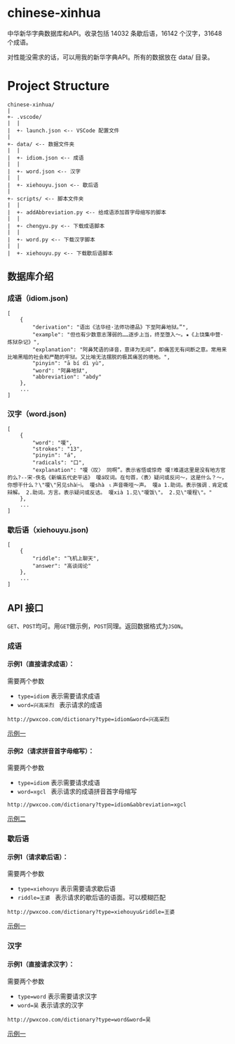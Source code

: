# chinese-xinhua
中华新华字典数据库和API。收录包括 14032 条歇后语，16142 个汉字，31648 个成语。

对性能没需求的话，可以用我的新华字典API。所有的数据放在 data/ 目录。

# Project Structure
```
chinese-xinhua/
|
+- .vscode/
|  |
|  +- launch.json <-- VSCode 配置文件
|
+- data/ <-- 数据文件夹
|  |
|  +- idiom.json <-- 成语
|  |
|  +- word.json <-- 汉字
|  |
|  +- xiehouyu.json <-- 歇后语
|
+- scripts/ <-- 脚本文件夹
|  |
|  +- addAbbreviation.py <-- 给成语添加首字母缩写的脚本
|  |
|  +- chengyu.py <-- 下载成语脚本
|  |
|  +- word.py <-- 下载汉字脚本
|  |
|  +- xiehouyu.py <-- 下载歇后语脚本
```

## 数据库介绍
### 成语（idiom.json)
```
[
    {
        "derivation": "语出《法华经·法师功德品》下至阿鼻地狱。”",
        "example": "但也有少数意志薄弱的……逐步上当，终至堕入～。★《上饶集中营·炼狱杂记》",
        "explanation": "阿鼻梵语的译音，意译为无间”，即痛苦无有间断之意。常用来比喻黑暗的社会和严酷的牢狱。又比喻无法摆脱的极其痛苦的境地。",
        "pinyin": "ā bí dì yù",
        "word": "阿鼻地狱",
        "abbreviation": "abdy"
    },
    ...
]
```

### 汉字（word.json)
```
[
    {
        "word": "嗄",
        "strokes": "13",
        "pinyin": "á",
        "radicals": "口",
        "explanation": "嗄〈叹〉 同啊”。表示省悟或惊奇 嗄!难道这里是没有地方官的么?--宋·佚名《新编五代史平话》 嗄á叹词。在句首，〈表〉疑问或反问～，这是什么？～，你想干什么？\"嗄\"另见shà㈠。 嗄shà ⒈声音嘶哑～声。 嗄a 1.助词。表示强调﹑肯定或辩解。 2.助词。方言。表示疑问或反诘。 嗄xià 1.见\"嗄饭\"。 2.见\"嗄程\"。"
    },
    ...
]
```

### 歇后语（xiehouyu.json)
```
[
    {
        "riddle": "飞机上聊天",
        "answer": "高谈阔论"
    },
    ...
]
```

## API 接口
`GET`、`POST`均可。用`GET`做示例，`POST`同理。返回数据格式为`JSON`。
### 成语

#### 示例1（直接请求成语）：
需要两个参数
- `type=idiom` 表示需要请求成语
- `word=兴高采烈 ` 表示请求的成语
```
http://pwxcoo.com/dictionary?type=idiom&word=兴高采烈   
```
[示例一](http://pwxcoo.com/dictionary?type=idiom&word=%E5%85%B4%E9%AB%98%E9%87%87%E7%83%88)

#### 示例2（请求拼音首字母缩写）：
需要两个参数
- `type=idiom` 表示需要请求成语
- `word=xgcl ` 表示请求的成语拼音首字母缩写
```
http://pwxcoo.com/dictionary?type=idiom&abbreviation=xgcl   
```
[示例二](http://pwxcoo.com/dictionary?type=idiom&abbreviation=xgcl)

### 歇后语

#### 示例1（请求歇后语）：
需要两个参数
- `type=xiehouyu` 表示需要请求歇后语
- `riddle=王婆 ` 表示请求的歇后语的语面。可以模糊匹配
```
http://pwxcoo.com/dictionary?type=xiehouyu&riddle=王婆   
```
[示例一](http://pwxcoo.com/dictionary?type=xiehouyu&riddle=%E7%8E%8B%E5%A9%86)

### 汉字

#### 示例1（直接请求汉字）：
需要两个参数
- `type=word` 表示需要请求汉字
- `word=吴` 表示请求的汉字
```
http://pwxcoo.com/dictionary?type=word&word=吴   
```
[示例一](http://pwxcoo.com/dictionary?type=word&word=%E5%90%B4)

